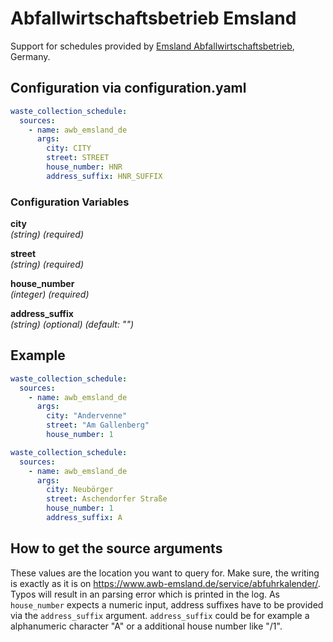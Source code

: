 # Abfallwirtschaftsbetrieb Emsland

Support for schedules provided by [Emsland Abfallwirtschaftsbetrieb](https://www.awb-emsland.de/), Germany.

## Configuration via configuration.yaml

```yaml
waste_collection_schedule:
  sources:
    - name: awb_emsland_de
      args:
        city: CITY
        street: STREET
        house_number: HNR
        address_suffix: HNR_SUFFIX
```

### Configuration Variables

**city**  
*(string) (required)*

**street**  
*(string) (required)*

**house_number**  
*(integer) (required)*

**address_suffix**  
*(string) (optional) (default: "")*

## Example

```yaml
waste_collection_schedule:
  sources:
    - name: awb_emsland_de
      args:
        city: "Andervenne"
        street: "Am Gallenberg"
        house_number: 1
```

```yaml
waste_collection_schedule:
  sources:
    - name: awb_emsland_de
      args:
        city: Neubörger
        street: Aschendorfer Straße
        house_number: 1
        address_suffix: A
```

## How to get the source arguments

These values are the location you want to query for. Make sure, the writing is exactly as it is on <https://www.awb-emsland.de/service/abfuhrkalender/>. Typos will result in an parsing error which is printed in the log. As `house_number` expects a numeric input, address suffixes have to be provided via the `address_suffix` argument.
`address_suffix` could be for example a alphanumeric character "A" or a additional house number like "/1".
